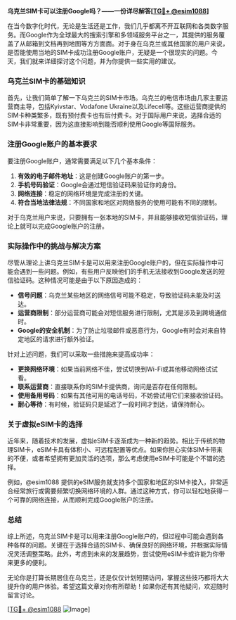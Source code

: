 **乌克兰SIM卡可以注册Google吗？——一份详尽解答[[TG💪+ @esim1088](https://t.me/s/esim1088)]**

在当今数字化时代，无论是生活还是工作，我们几乎都离不开互联网和各类数字服务。而Google作为全球最大的搜索引擎和多领域服务平台之一，其提供的服务覆盖了从邮箱到文档再到地图等方方面面。对于身在乌克兰或其他国家的用户来说，是否能使用当地的SIM卡成功注册Google账户，无疑是一个很现实的问题。今天，我们就来详细探讨这个问题，并为你提供一些实用的建议。

### 乌克兰SIM卡的基础知识

首先，让我们简单了解一下乌克兰的SIM卡市场。乌克兰的电信市场由几家主要运营商主导，包括Kyivstar、Vodafone Ukraine以及Lifecell等。这些运营商提供的SIM卡种类繁多，既有预付费卡也有后付费卡。对于国际用户来说，选择合适的SIM卡非常重要，因为这直接影响到能否顺利使用Google等国际服务。

### 注册Google账户的基本要求

要注册Google账户，通常需要满足以下几个基本条件：

1. **有效的电子邮件地址**：这是创建Google账户的第一步。
2. **手机号码验证**：Google会通过短信验证码来验证你的身份。
3. **网络连接**：稳定的网络环境是完成注册的关键。
4. **符合当地法律法规**：不同国家和地区对网络服务的使用可能有不同的限制。

对于乌克兰用户来说，只要拥有一张本地的SIM卡，并且能够接收短信验证码，理论上就可以完成Google账户的注册。

### 实际操作中的挑战与解决方案

尽管从理论上讲乌克兰SIM卡是可以用来注册Google账户的，但在实际操作中可能会遇到一些问题。例如，有些用户反映他们的手机无法接收到Google发送的短信验证码。这种情况可能是由于以下原因造成的：

- **信号问题**：乌克兰某些地区的网络信号可能不稳定，导致验证码未能及时送达。
- **运营商限制**：部分运营商可能会对短信服务进行限制，尤其是涉及到跨境通信时。
- **Google的安全机制**：为了防止垃圾邮件或恶意行为，Google有时会对来自特定地区的请求进行额外验证。

针对上述问题，我们可以采取一些措施来提高成功率：

- **更换网络环境**：如果当前网络不佳，尝试切换到Wi-Fi或其他移动网络试试看。
- **联系运营商**：直接联系你的SIM卡提供商，询问是否存在任何限制。
- **使用备用号码**：如果有其他可用的电话号码，不妨尝试用它们来接收验证码。
- **耐心等待**：有时候，验证码只是延迟了一段时间才到达，请保持耐心。

### 关于虚拟eSIM卡的选择

近年来，随着技术的发展，虚拟eSIM卡逐渐成为一种新的趋势。相比于传统的物理SIM卡，eSIM卡具有体积小、可远程配置等优点。如果你担心实体SIM卡带来的不便，或者希望拥有更加灵活的选项，那么考虑使用eSIM卡可能是个不错的选择。

例如，@esim1088 提供的eSIM服务就支持多个国家和地区的SIM卡接入，非常适合经常旅行或需要频繁切换网络环境的人群。通过这种方式，你可以轻松地获得一个可靠的网络连接，从而顺利完成Google账户的注册。

### 总结

综上所述，乌克兰SIM卡是可以用来注册Google账户的，但过程中可能会遇到各种各样的问题。关键在于选择合适的SIM卡、确保良好的网络环境，并根据实际情况灵活调整策略。此外，考虑到未来的发展趋势，尝试使用eSIM卡或许能为你带来更多的便利。

无论你是打算长期居住在乌克兰，还是仅仅计划短期访问，掌握这些技巧都将大大提升你的用户体验。希望这篇文章对你有所帮助！如果你还有其他疑问，欢迎随时留言讨论。

[[TG💪+ @esim1088](https://t.me/s/esim1088) ![Image](https://i.postimg.cc/4NQfJmqS/Snipaste-2025-05-13-00-14-12.png)]